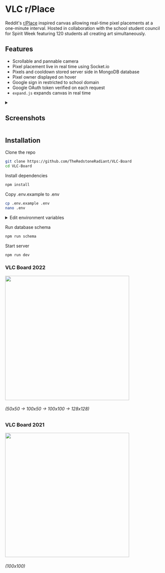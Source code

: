 # VLC r/Place
Reddit's [r/Place](https://en.wikipedia.org/wiki/R/place) inspired canvas allowing real-time pixel placements at a one-minute interval.
Hosted in collaboration with the school student council for Spirit Week featuring 120 students all creating art simultaneously.

## Features
- Scrollable and pannable camera
- Pixel placement live in real time using Socket.io
- Pixels and cooldown stored server side in MongoDB database
- Pixel owner displayed on hover
- Google sign in restricted to school domain
- Google OAuth token verified on each request
- `expand.js` expands canvas in real time

<details>
  <summary><h2>Screenshots</h2></summary>

Default view:
<br>
<img src="https://user-images.githubusercontent.com/76220359/209420823-7b69fe4b-ca1d-4c21-9d98-26c81bf170e6.png" width="500">
<br><br>
Hovering pixel, displaying user that placed it:
<br>
<img src="https://user-images.githubusercontent.com/76220359/209420828-30b22ae4-4e70-4c8a-b02e-56f4a057e279.png" width="500">
<br><br>
Signed in to non school domain:
<br>
<img src="https://user-images.githubusercontent.com/76220359/209421281-1b43d4f1-621c-4e98-86fa-2af16be8d5cb.png" width="500">
<br><br>
Signed in:
<br>
<img src="https://user-images.githubusercontent.com/76220359/209420942-e0a0dfb3-387a-4ec7-acb9-c5a7df75b2bc.png" width="500">
<br><br>
Orange colour selected:
<br>
<img src="https://user-images.githubusercontent.com/76220359/209420960-c5e02170-5f2f-4031-aa4c-df630620a0b7.png" width="500"></img>
<br><br>
Placed orange pixel, on placement cooldown:
<br>
<img src="https://user-images.githubusercontent.com/76220359/209420964-3e09c524-1edb-46af-b9d4-a611ab0261bc.png" width="500">
</details>

## Installation

Clone the repo
```bash
git clone https://github.com/TheRedstoneRadiant/VLC-Board
cd VLC-Board
```

Install dependencies
```bash
npm install
```

Copy .env.example to .env
```bash
cp .env.example .env
nano .env
```

<details>
  <summary>Edit environment variables</summary>
  
  - `MONGO_URI`: Primary MongoDB database URI where pixels and users are stored
  - `MONGO_URI2`: Secondary MongoDB database URI, stores pixel ownership
  - `GOOGLE_SECRET`: Google OAuth Secret (see [Create Authorization Credentials](https://developers.google.com/identity/sign-in/web/sign-in#create_authorization_credentials))
  - `GOOGLE_CLIENT_ID`: Google OAuth Client ID
  - `DATABASE`: MongoDB database name, can be anything
  
</details>

Run database schema
```bash
npm run schema
```

Start server
```bash
npm run dev
```

<h3>VLC Board 2022</h3>
<img src="https://user-images.githubusercontent.com/76220359/209422431-a9509969-489a-4878-acb4-27d6f93c13ed.png" width="400">
<h6>(50x50 -> 100x50 -> 100x100 -> 128x128)</h6>

<h3>VLC Board 2021</h3>
<img src="https://user-images.githubusercontent.com/76220359/209422435-a02d65e2-6f58-4df5-a501-688cc48c25df.png" width="400">
<h6>(100x100)</h6>
